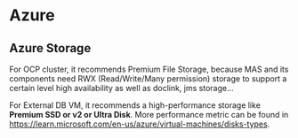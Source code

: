 # Azure

## Azure Storage

For OCP cluster, it recommends Premium File Storage, because MAS and its components need RWX (Read/Write/Many permission) storage to support a certain level high availability as well as doclink, jms storage…

For External DB VM, it recommends a high-performance storage like **Premium SSD or v2 or Ultra Disk**. More performance metric can be found in https://learn.microsoft.com/en-us/azure/virtual-machines/disks-types.

